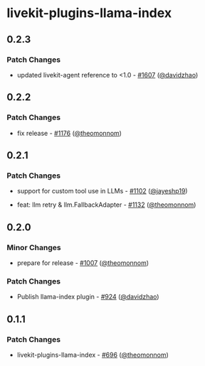 # livekit-plugins-llama-index

## 0.2.3

### Patch Changes

- updated livekit-agent reference to <1.0 - [#1607](https://github.com/livekit/agents/pull/1607) ([@davidzhao](https://github.com/davidzhao))

## 0.2.2

### Patch Changes

- fix release - [#1176](https://github.com/livekit/agents/pull/1176) ([@theomonnom](https://github.com/theomonnom))

## 0.2.1

### Patch Changes

- support for custom tool use in LLMs - [#1102](https://github.com/livekit/agents/pull/1102) ([@jayeshp19](https://github.com/jayeshp19))

- feat: llm retry & llm.FallbackAdapter - [#1132](https://github.com/livekit/agents/pull/1132) ([@theomonnom](https://github.com/theomonnom))

## 0.2.0

### Minor Changes

- prepare for release - [#1007](https://github.com/livekit/agents/pull/1007) ([@theomonnom](https://github.com/theomonnom))

### Patch Changes

- Publish llama-index plugin - [#924](https://github.com/livekit/agents/pull/924) ([@davidzhao](https://github.com/davidzhao))

## 0.1.1

### Patch Changes

- livekit-plugins-llama-index - [#696](https://github.com/livekit/agents/pull/696) ([@theomonnom](https://github.com/theomonnom))
